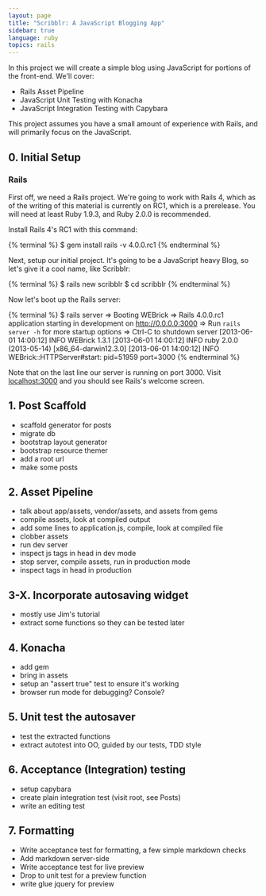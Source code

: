 ```yaml
---
layout: page
title: "Scribblr: A JavaScript Blogging App"
sidebar: true
language: ruby
topics: rails
---
```


In this project we will create a simple blog using JavaScript for portions of the front-end. We'll cover:

* Rails Asset Pipeline
* JavaScript Unit Testing with Konacha
* JavaScript Integration Testing with Capybara

This project assumes you have a small amount of experience with Rails, and will primarily focus on the JavaScript.

## 0. Initial Setup

### Rails

First off, we need a Rails project. We're going to work with Rails 4, which as of the writing of this material is currently on RC1, which is a prerelease. You will need at least Ruby 1.9.3, and Ruby 2.0.0 is recommended.

Install Rails 4's RC1 with this command:

{% terminal %}
$ gem install rails -v 4.0.0.rc1
{% endterminal %}

Next, setup our initial project. It's going to be a JavaScript heavy Blog, so let's give it a cool name, like Scribblr:

{% terminal %}
$ rails new scribblr
$ cd scribblr
{% endterminal %}

Now let's boot up the Rails server:

{% terminal %}
$ rails server
=> Booting WEBrick
=> Rails 4.0.0.rc1 application starting in development on http://0.0.0.0:3000
=> Run `rails server -h` for more startup options
=> Ctrl-C to shutdown server
[2013-06-01 14:00:12] INFO  WEBrick 1.3.1
[2013-06-01 14:00:12] INFO  ruby 2.0.0 (2013-05-14) [x86_64-darwin12.3.0]
[2013-06-01 14:00:12] INFO  WEBrick::HTTPServer#start: pid=51959 port=3000
{% endterminal %}

Note that on the last line our server is running on port 3000. Visit [localhost:3000](http://localhost:3000) and you should see Rails's welcome screen.

## 1. Post Scaffold

* scaffold generator for posts
* migrate db
* bootstrap layout generator
* bootstrap resource themer
* add a root url
* make some posts

## 2. Asset Pipeline

* talk about app/assets, vendor/assets, and assets from gems
* compile assets, look at compiled output
* add some lines to application.js, compile, look at compiled file
* clobber assets
* run dev server
* inspect js tags in head in dev mode
* stop server, compile assets, run in production mode
* inspect tags in head in production

## 3-X. Incorporate autosaving widget

* mostly use Jim's tutorial
* extract some functions so they can be tested later

## 4. Konacha

* add gem
* bring in assets
* setup an "assert true" test to ensure it's working
* browser run mode for debugging? Console?

## 5. Unit test the autosaver

* test the extracted functions
* extract autotest into OO, guided by our tests, TDD style

## 6. Acceptance (Integration) testing

* setup capybara
* create plain integration test (visit root, see Posts)
* write an editing test

## 7. Formatting

* Write acceptance test for formatting, a few simple markdown checks
* Add markdown server-side
* Write acceptance test for live preview
* Drop to unit test for a preview function
* write glue jquery for preview
